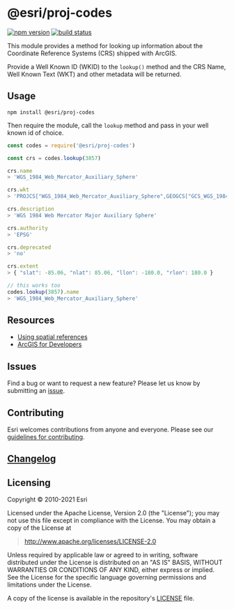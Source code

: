 # @esri/proj-codes

[![npm version](https://img.shields.io/npm/v/@esri/proj-codes.svg?style=flat-square)](https://www.npmjs.com/package/@esri/proj-codes)
[![build status](https://img.shields.io/travis/Esri/proj-codes/master.svg?style=flat-square)](https://travis-ci.org/Esri/proj-codes)

This module provides a method for looking up information about the Coordinate Reference Systems (CRS) shipped with ArcGIS.

Provide a Well Known ID (WKID) to the `lookup()` method and the CRS Name, Well Known Text (WKT) and other metadata will be returned.

##  Usage

```console
npm install @esri/proj-codes
```

Then require the module, call the `lookup` method and pass in your well known id of choice.

```js
const codes = require('@esri/proj-codes')

const crs = codes.lookup(3857)

crs.name
> 'WGS_1984_Web_Mercator_Auxiliary_Sphere'

crs.wkt
> 'PROJCS["WGS_1984_Web_Mercator_Auxiliary_Sphere",GEOGCS["GCS_WGS_1984"...'

crs.description
> 'WGS 1984 Web Mercator Major Auxiliary Sphere'

crs.authority
> 'EPSG'

crs.deprecated
> 'no'

crs.extent
> { "slat": -85.06, "nlat": 85.06, "llon": -180.0, "rlon": 180.0 }

// this works too
codes.lookup(3857).name
> 'WGS_1984_Web_Mercator_Auxiliary_Sphere'
```

## Resources

* [Using spatial references](http://resources.arcgis.com/en/help/arcgis-rest-api/index.html#/Using_spatial_references/02r3000000qq000000/)
* [ArcGIS for Developers](http://developers.arcgis.com)

## Issues

Find a bug or want to request a new feature? Please let us know by submitting an [issue](https://github.com/Esri/projection-engine-db-doc/issues).

## Contributing

Esri welcomes contributions from anyone and everyone. Please see our [guidelines for contributing](https://github.com/Esri/contributing).

## [Changelog](https://github.com/Esri/projection-engine-db-doc/blob/master/CHANGELOG.md)

## Licensing

Copyright &copy; 2010-2021 Esri

Licensed under the Apache License, Version 2.0 (the "License");
you may not use this file except in compliance with the License.
You may obtain a copy of the License at

> http://www.apache.org/licenses/LICENSE-2.0

Unless required by applicable law or agreed to in writing, software
distributed under the License is distributed on an "AS IS" BASIS,
WITHOUT WARRANTIES OR CONDITIONS OF ANY KIND, either express or implied.
See the License for the specific language governing permissions and
limitations under the License.

A copy of the license is available in the repository's [LICENSE](../LICENSE) file.
